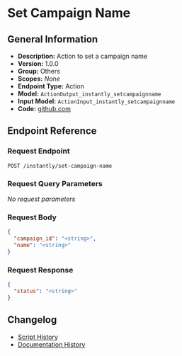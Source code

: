 <!-- BEGIN GENERATED CONTENT -->
# Set Campaign Name

## General Information

- **Description:** Action to set a campaign name
- **Version:** 1.0.0
- **Group:** Others
- **Scopes:** _None_
- **Endpoint Type:** Action
- **Model:** `ActionOutput_instantly_setcampaignname`
- **Input Model:** `ActionInput_instantly_setcampaignname`
- **Code:** [github.com](https://github.com/NangoHQ/integration-templates/tree/main/integrations/instantly/actions/set-campaign-name.ts)


## Endpoint Reference

### Request Endpoint

`POST /instantly/set-campaign-name`

### Request Query Parameters

_No request parameters_

### Request Body

```json
{
  "campaign_id": "<string>",
  "name": "<string>"
}
```

### Request Response

```json
{
  "status": "<string>"
}
```

## Changelog

- [Script History](https://github.com/NangoHQ/integration-templates/commits/main/integrations/instantly/actions/set-campaign-name.ts)
- [Documentation History](https://github.com/NangoHQ/integration-templates/commits/main/integrations/instantly/actions/set-campaign-name.md)

<!-- END  GENERATED CONTENT -->

